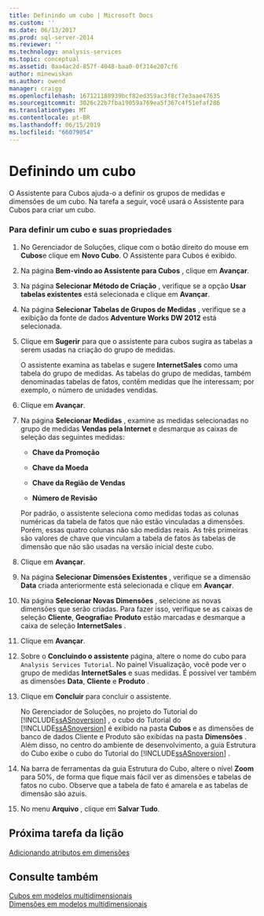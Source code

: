 ```yaml
---
title: Definindo um cubo | Microsoft Docs
ms.custom: ''
ms.date: 06/13/2017
ms.prod: sql-server-2014
ms.reviewer: ''
ms.technology: analysis-services
ms.topic: conceptual
ms.assetid: 8aa4ac2d-857f-4048-baa0-0f314e207cf6
author: minewiskan
ms.author: owend
manager: craigg
ms.openlocfilehash: 167121188939bcf82ed359ac3f8cf7e3aae47635
ms.sourcegitcommit: 3026c22b7fba19059a769ea5f367c4f51efaf286
ms.translationtype: MT
ms.contentlocale: pt-BR
ms.lasthandoff: 06/15/2019
ms.locfileid: "66079054"
---
```

# <a name="defining-a-cube"></a>Definindo um cubo
  O Assistente para Cubos ajuda-o a definir os grupos de medidas e dimensões de um cubo. Na tarefa a seguir, você usará o Assistente para Cubos para criar um cubo.  
  
### <a name="to-define-a-cube-and-its-properties"></a>Para definir um cubo e suas propriedades  
  
1.  No Gerenciador de Soluções, clique com o botão direito do mouse em **Cubos**e clique em **Novo Cubo**. O Assistente para Cubos é exibido.  
  
2.  Na página **Bem-vindo ao Assistente para Cubos** , clique em **Avançar**.  
  
3.  Na página **Selecionar Método de Criação** , verifique se a opção **Usar tabelas existentes** está selecionada e clique em **Avançar**.  
  
4.  Na página **Selecionar Tabelas de Grupos de Medidas** , verifique se a exibição da fonte de dados **Adventure Works DW 2012** está selecionada.  
  
5.  Clique em **Sugerir** para que o assistente para cubos sugira as tabelas a serem usadas na criação do grupo de medidas.  
  
     O assistente examina as tabelas e sugere **InternetSales** como uma tabela do grupo de medidas. As tabelas do grupo de medidas, também denominadas tabelas de fatos, contêm medidas que lhe interessam; por exemplo, o número de unidades vendidas.  
  
6.  Clique em **Avançar**.  
  
7.  Na página **Selecionar Medidas** , examine as medidas selecionadas no grupo de medidas **Vendas pela Internet** e desmarque as caixas de seleção das seguintes medidas:  
  
    -   **Chave da Promoção**  
  
    -   **Chave da Moeda**  
  
    -   **Chave da Região de Vendas**  
  
    -   **Número de Revisão**  
  
     Por padrão, o assistente seleciona como medidas todas as colunas numéricas da tabela de fatos que não estão vinculadas a dimensões. Porém, essas quatro colunas não são medidas reais. As três primeiras são valores de chave que vinculam a tabela de fatos às tabelas de dimensão que não são usadas na versão inicial deste cubo.  
  
8.  Clique em **Avançar**.  
  
9. Na página **Selecionar Dimensões Existentes** , verifique se a dimensão **Data** criada anteriormente está selecionada e clique em **Avançar**.  
  
10. Na página **Selecionar Novas Dimensões** , selecione as novas dimensões que serão criadas. Para fazer isso, verifique se as caixas de seleção **Cliente**, **Geografia**e **Produto** estão marcadas e desmarque a caixa de seleção **InternetSales** .  
  
11. Clique em **Avançar**.  
  
12. Sobre o **Concluindo o assistente** página, altere o nome do cubo para `Analysis Services Tutorial`. No painel Visualização, você pode ver o grupo de medidas **InternetSales** e suas medidas. É possível ver também as dimensões **Data**, **Cliente** e **Produto** .  
  
13. Clique em **Concluir** para concluir o assistente.  
  
     No Gerenciador de Soluções, no projeto do Tutorial do [!INCLUDE[ssASnoversion](../includes/ssasnoversion-md.md)] , o cubo do Tutorial do [!INCLUDE[ssASnoversion](../includes/ssasnoversion-md.md)] é exibido na pasta **Cubos** e as dimensões de banco de dados Cliente e Produto são exibidas na pasta **Dimensões** . Além disso, no centro do ambiente de desenvolvimento, a guia Estrutura do Cubo exibe o cubo do Tutorial do [!INCLUDE[ssASnoversion](../includes/ssasnoversion-md.md)] .  
  
14. Na barra de ferramentas da guia Estrutura do Cubo, altere o nível **Zoom** para 50%, de forma que fique mais fácil ver as dimensões e tabelas de fatos no cubo. Observe que a tabela de fato é amarela e as tabelas de dimensão são azuis.  
  
15. No menu **Arquivo** , clique em **Salvar Tudo**.  
  
## <a name="next-task-in-lesson"></a>Próxima tarefa da lição  
 [Adicionando atributos em dimensões](lesson-2-3-adding-attributes-to-dimensions.md)  
  
## <a name="see-also"></a>Consulte também  
 [Cubos em modelos multidimensionais](multidimensional-models/cubes-in-multidimensional-models.md)   
 [Dimensões em modelos multidimensionais](multidimensional-models/dimensions-in-multidimensional-models.md)  
  
  
